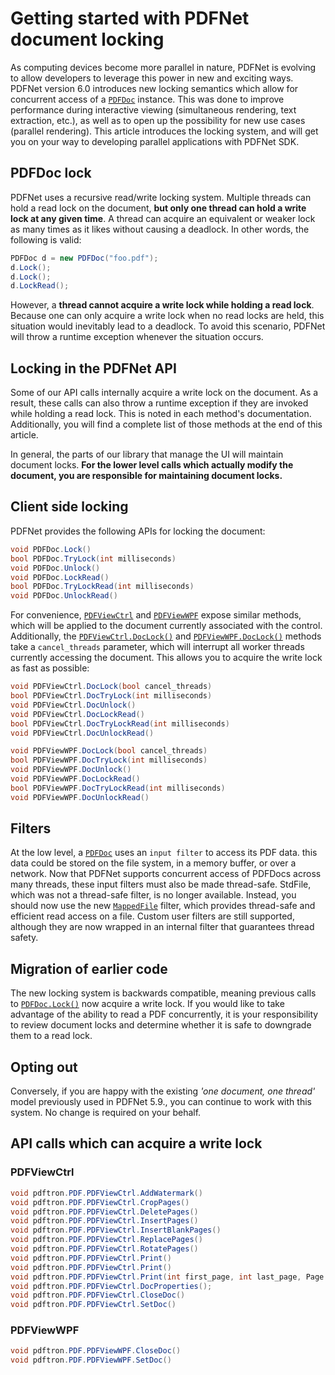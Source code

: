 # Getting started with PDFNet document locking

As computing devices become more parallel in nature, PDFNet is evolving to allow developers to leverage this power in new and exciting ways. PDFNet version 6.0 introduces new locking semantics which allow for concurrent access of a [`PDFDoc`](http://www.pdftron.com/pdfnet/docs/PDFNet/?topic=html/T_pdftron_PDF_PDFDoc.htm) instance. This was done to improve performance during interactive viewing (simultaneous rendering, text extraction, etc.), as well as to open up the possibility for new use cases (parallel rendering). This article introduces the locking system, and will get you on your way to developing parallel applications with PDFNet SDK.

## PDFDoc lock

PDFNet uses a recursive read/write locking system. Multiple threads can hold a read lock on the document, **but only one thread can hold a write lock at any given time**. A thread can acquire an equivalent or weaker lock as many times as it likes without causing a deadlock. In other words, the following is valid:

```csharp
PDFDoc d = new PDFDoc("foo.pdf");
d.Lock();
d.Lock();
d.LockRead();
```

However, a **thread cannot acquire a write lock while holding a read lock**. Because one can only acquire a write lock when no read locks are held, this situation would inevitably lead to a deadlock. To avoid this scenario, PDFNet will throw a runtime exception whenever the situation occurs.

## Locking in the PDFNet API

Some of our API calls internally acquire a write lock on the document. As a result, these calls can also throw a runtime exception if they are invoked while holding a read lock. This is noted in each method's documentation. Additionally, you will find a complete list of those methods at the end of this article.

In general, the parts of our library that manage the UI will maintain document locks. **For the lower level calls which actually modify the document, you are responsible for maintaining document locks.**

## Client side locking

PDFNet provides the following APIs for locking the document:

```csharp
void PDFDoc.Lock()
bool PDFDoc.TryLock(int milliseconds)
void PDFDoc.Unlock()
void PDFDoc.LockRead()
bool PDFDoc.TryLockRead(int milliseconds)
void PDFDoc.UnlockRead()
```

For convenience, [`PDFViewCtrl`](http://www.pdftron.com/pdfnet/docs/PDFNet/?topic=html/T_pdftron_PDF_PDFViewCtrl.htm) and [`PDFViewWPF`](http://www.pdftron.com/pdfnet/docs/PDFNet/?topic=html/T_pdftron_PDF_PDFViewWPF.htm) expose similar methods, which will be applied to the document currently associated with the control. Additionally, the [`PDFViewCtrl.DocLock()`](http://www.pdftron.com/pdfnet/docs/PDFNet/?topic=html/M_pdftron_PDF_PDFViewCtrl_DocLock.htm) and [`PDFViewWPF.DocLock()`](http://www.pdftron.com/pdfnet/docs/PDFNet/?topic=html/M_pdftron_PDF_PDFViewWPF_DocLock.htm) methods take a `cancel_threads` parameter, which will interrupt all worker threads currently accessing the document. This allows you to acquire the write lock as fast as possible:

```csharp
void PDFViewCtrl.DocLock(bool cancel_threads)
bool PDFViewCtrl.DocTryLock(int milliseconds)
void PDFViewCtrl.DocUnlock()
void PDFViewCtrl.DocLockRead()
bool PDFViewCtrl.DocTryLockRead(int milliseconds)
void PDFViewCtrl.DocUnlockRead()

void PDFViewWPF.DocLock(bool cancel_threads)
bool PDFViewWPF.DocTryLock(int milliseconds)
void PDFViewWPF.DocUnlock()
void PDFViewWPF.DocLockRead()
bool PDFViewWPF.DocTryLockRead(int milliseconds)
void PDFViewWPF.DocUnlockRead()
```

## Filters

At the low level, a [`PDFDoc`](http://www.pdftron.com/pdfnet/docs/PDFNet/?topic=html/T_pdftron_PDF_PDFDoc.htm) uses an `input filter` to access its PDF data. this data could be stored on the file system, in a memory buffer, or over a network. Now that PDFNet supports concurrent access of PDFDocs across many threads, these input filters must also be made thread-safe. StdFile, which was not a thread-safe filter, is no longer available. Instead, you should now use the new [`MappedFile`](http://www.pdftron.com/pdfnet/docs/PDFNet/?topic=html/T_pdftron_Filters_MappedFile.htm) filter, which provides thread-safe and efficient read access on a file. Custom user filters are still supported, although they are now wrapped in an internal filter that guarantees thread safety.

## Migration of earlier code

The new locking system is backwards compatible, meaning previous calls to [`PDFDoc.Lock()`](http://www.pdftron.com/pdfnet/docs/PDFNet/?topic=html/M_pdftron_PDF_PDFDoc_Lock.htm) now acquire a write lock. If you would like to take advantage of the ability to read a PDF concurrently, it is your responsibility to review document locks and determine whether it is safe to downgrade them to a read lock.

## Opting out

Conversely, if you are happy with the existing *'one document, one thread'* model previously used in PDFNet 5.9., you can continue to work with this system. No change is required on your behalf.

## API calls which can acquire a write lock

### PDFViewCtrl
```csharp
void pdftron.PDF.PDFViewCtrl.AddWatermark()
void pdftron.PDF.PDFViewCtrl.CropPages()
void pdftron.PDF.PDFViewCtrl.DeletePages()
void pdftron.PDF.PDFViewCtrl.InsertPages()
void pdftron.PDF.PDFViewCtrl.InsertBlankPages()
void pdftron.PDF.PDFViewCtrl.ReplacePages()
void pdftron.PDF.PDFViewCtrl.RotatePages()
void pdftron.PDF.PDFViewCtrl.Print()
void pdftron.PDF.PDFViewCtrl.Print()
void pdftron.PDF.PDFViewCtrl.Print(int first_page, int last_page, Page.Rotate rotation, int copies, String printer_name)
void pdftron.PDF.PDFViewCtrl.DocProperties();
void pdftron.PDF.PDFViewCtrl.CloseDoc()
void pdftron.PDF.PDFViewCtrl.SetDoc()
```

### PDFViewWPF
```csharp
void pdftron.PDF.PDFViewWPF.CloseDoc()
void pdftron.PDF.PDFViewWPF.SetDoc()
```
